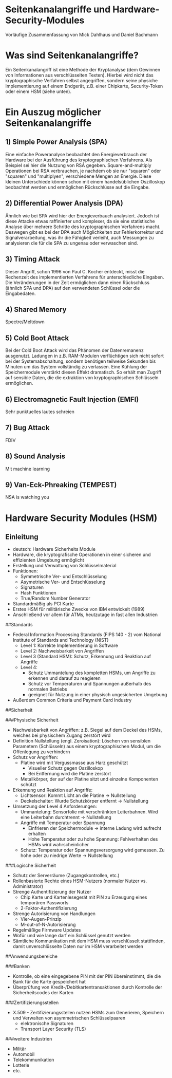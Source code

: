 # **Seitenkanalangriffe und Hardware-Security-Modules**   

Vorläufige Zusammenfassung von Mick Dahlhaus und Daniel Bachmann  

# **Was sind Seitenkanalangriffe?**
Ein Seitenkanalangriff ist eine Methode der Kryptanalyse (dem Gewinnen von Informationen aus verschlüsselten Texten).
Hierbei wird nicht das kryptographische Verfahren selbst angegriffen, sondern seine physiche Implementierung auf einem Endgerät, z.B. einer Chipkarte, Security-Token oder einem HSM (siehe unten).

# **Ein Auszug möglicher Seitenkanalangriffe**

## 1) Simple Power Analysis (SPA)
Eine einfache Poweranalyse beobachtet den Energieverbrauch der Hardware bei der Ausführung des kryptographischen Verfahrens.
Als Beispiel sei hier die Nutzung von RSA gegeben.
Square-and-multiply Operationen bei RSA verbrauchen, je nachdem ob sie nur "squaren" oder "squaren" und "multiplyen", verschiedene Mengen an Energie. Diese kleinen Unterschiede können schon mit einem handelsüblichen Oszilloskop beobachtet werden und ermöglichen Rückschlüsse auf die Eingabe. 

## 2) Differential Power Analysis (DPA) 
Ähnlich wie bei SPA wird hier der Energieverbauch analysiert. Jedoch ist diese Attacke etwas raffinierter und komplexer, da sie eine statistische Analyse über mehrere Schritte des kryptographischen Verfahrens macht.
Deswegen gibt es bei der DPA auch Möglichkeiten zur Fehlerkorrektur und Signalverarbeitung, was ihr die Fähigkeit verleiht, auch Messungen zu analysieren die für die SPA zu ungenau oder verwaschen sind.

## 3) Timing Attack 
Dieser Angriff, schon 1996 von Paul C. Kocher entdeckt, misst die Rechenzeit des implementierten Verfahrens für unterschiedliche Eingaben.
Die Veränderungen in der Zeit ermöglichen dann einen Rückschluss (ähnlich SPA und DPA) auf den verwendeten Schlüssel oder die Eingabedaten. 

## 4) Shared Memory
Spectre/Meltdown

## 5) Cold Boot Attack
Bei der Cold Boot Attack wird das Phänomen der Datenremanenz ausgenutzt. Ladungen in z.B. RAM-Modulen verflüchtigen sich nicht sofort bei der Systemabschaltung, sondern benötigen teilweise Sekunden bis Minuten um das System vollständig zu verlassen.
Eine Kühlung der Speichermodule verstärkt diesen Effekt dramatisch.
So erhält man Zugriff auf sensible Daten, die die extraktion von kryptographischen Schlüsseln ermöglichen.

## 6) Electromagnetic Fault Injection (EMFI)
Sehr punktuelles lautes schreien

## 7) Bug Attack
FDIV

## 8) Sound Analysis
Mit machine learning

## 9) Van-Eck-Phreaking (TEMPEST)
NSA is watching you   

# Hardware Security Modules (HSM)
## Einleitung
- deutsch: Hardware Sicherheits Module
- Hardware, die kryptografische Operationen in einer sicheren und effizienten Umgebung ermöglicht
- Erstellung und Verwaltung von Schlüsselmaterial
- Funktionen:
  + Symmetrische Ver- und Entschlüsselung
  + Asymetrische Ver- und Entschlüsselung
  + Signaturen
  + Hash Funktionen
  + True/Random Number Generator
- Standardmäßig als PCI Karte
- Erstes HSM für militärische Zwecke von IBM entwickelt (1989)
- Anschließend vor allem für ATMs, heutzutage in fast allen Industrien


##Standards

- Federal Information Processing Standards (FIPS 140 - 2) vom National Institute of Standards and Technology (NIST)
  + Level 1: Korrekte Implementierung in Software
  + Level 2: Nachweisbarkeit von Angriffen
  + Level 3 (Standard HSM): Schutz, Erkennung und Reaktion auf Angriffe
  + Level 4:
    + Schutz Ummantelung des kompletten HSMs, um Angriffe zu erkennen und darauf zu reagieren
    + Schutz vor Temperaturen und Spannungen außerhalb des normalen Betriebs
    + geeignet für Nutzung in einer physisch ungesicherten Umgebung
- Außerdem Common Criteria und Payment Card Industry

##Sicherheit

###Physische Sicherheit
- Nachweisbarkeit von Angriffen: z.B. Siegel auf dem Deckel des HSMs, welches bei physischem Zugang zerstört wird
- Definition Nullstellung (engl. Zeroisation): Löschen von sensiblen Parametern (Schlüsseln) aus einem kryptographischen Modul, um die Offenlegung zu verhindern
- Schutz vor Angriffen:
  + Platine wird mit Vergussmasse aus Harz geschützt
    + Visueller Schutz gegen Oszilloskop
    + Bei Entfernung wird die Platine zerstört
  + Metallkörper, der auf der Platine sitzt und einzelne Komponenten schützt
- Erkennung und Reaktion auf Angriffe:
  + Lichtsensor: Kommt Licht an die Platine -> Nullstellung
  + Deckelschalter: Wurde Schutzkörper entfernt -> Nullstellung
- Umsetzung der Level 4 Anforderungen:
  + Ummantelung: Sensorfolie mit verschränkten Leiterbahnen. Wird eine Leiterbahn durchtrennt -> Nullstellung
  + Angriffe mit Temperatur oder Spannung
    + Einfrieren der Speichermodule -> interne Ladung wird aufrecht erhalten
    + Hohe Temperatur oder zu hohe Spannung: Fehlverhalten des HSMs wird wahrscheinlicher
  + Schutz: Temperatur oder Spannungsversorgung wird gemessen. Zu hohe oder zu niedrige Werte -> Nullstellung

###Logische Sicherheit

- Schutz der Serverräume (Zugangskontrollen, etc.)
- Rollenbasierte Rechte eines HSM-Nutzers (normaler Nutzer vs. Administrator)
- Strenge Authentifizierung der Nutzer
  - Chip Karte und Kartenlesegerät mit PIN zu Erzeugung eines temporären Passworts
  - 2-Faktor-Authentifizierung
- Strenge Autorisierung von Handlungen
  - Vier-Augen-Prinzip
  - M-out-of-N-Autorisierung
- Regelmäßige Firmware Updates
- Wofür und wie lange darf ein Schlüssel genutzt werden
- Sämtliche Kommunikation mit dem HSM muss verschlüsselt stattfinden, damit unverschlüsselte Daten nur im HSM verarbeitet werden

##Anwendungsbereiche

###Banken
- Kontrolle, ob eine eingegebene PIN mit der PIN übereinstimmt, die die Bank für die Karte gespeichert hat
- Überprüfung von Kredit-/Debitkartentransaktionen durch Kontrolle der Sicherheitscodes der Karten

###Zertifizierungsstellen
- X.509 - Zertifizierungsstellen nutzen HSMs zum Generieren, Speichern und Verwalten von asymmetrischen Schlüsselpaaren
  - elektronische Signaturen
  - Transport Layer Security (TLS)

###weitere Industrien
- Militär
- Automobil
- Telekommunikation
- Lotterie
- etc.

